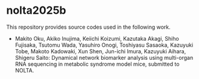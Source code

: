 # nolta2025b
This repository provides source codes used in the following work.
- Makito Oku, Akiko Inujima, Keiichi Koizumi, Kazutaka Akagi, Shiho Fujisaka, Tsutomu Wada, Yasuhiro Onogi, Toshiyasu Sasaoka, Kazuyuki Tobe, Makoto Kadowaki, Xun Shen, Jun-ichi Imura, Kazuyuki Aihara, Shigeru Saito: Dynamical network biomarker analysis using multi-organ RNA sequencing in metabolic syndrome model mice, submitted to NOLTA.
